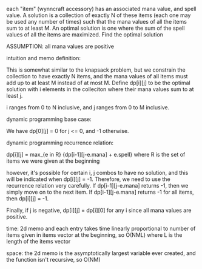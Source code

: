 each "item" (wynncraft accessory) has an associated mana value, and spell value. A solution is a collection
of exactly N of these items (each one may be used any number of times) such that the mana values of
all the items sum to at least M. An optimal solution is one where the sum of the spell values
of all the items are maximized. Find the optimal solution

ASSUMPTION: all mana values are positive


intuition and memo definition:

This is somewhat similar to the knapsack problem, but we constrain the collection to have exactly N items, and the mana
values of all items must add up to at least M instead of at most M. Define dp[i][j] to be the optimal solution with i elements in the colleciton
where their mana values sum to at least j.

i ranges from 0 to N inclusive, and j ranges from 0 to M inclusive.


dynamic programming base case:

We have dp[0][j] = 0 for j <= 0, and -1 otherwise.



dynamic programming recurrence relation:

dp[i][j] = max_{e in R} {dp[i-1][j-e.mana] + e.spell} where R is the set of items we were given at the beginning

however, it's possible for certain i, j combos to have no solution, and this will be indicated when dp[i][j] = -1.
Therefore, we need to use the recurrence relation very carefully. If dp[i-1][j-e.mana] returns -1, then we simply
move on to the next item. If dp[i-1][j-e.mana] returns -1 for all items, then dp[i][j] = -1.

Finally, if j is negative, dp[i][j] = dp[i][0] for any i since all mana values are positive.

time: 2d memo and each entry takes time linearly proportional to number of items given in items vector at the beginning,
so O(NML) where L is the length of the items vector

space: the 2d memo is the asymptotically largest variable ever created, and the function isn't recursive,
so O(NM)